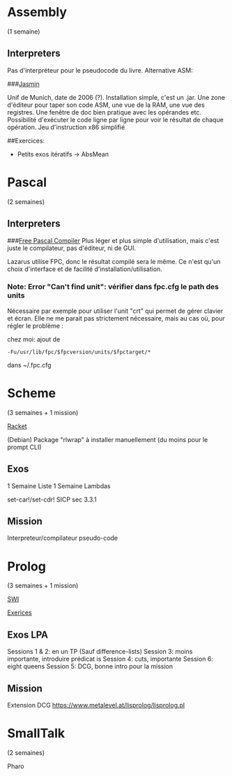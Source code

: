 # Assembly 
(1 semaine)

## Interpreters
Pas d'interpréteur pour le pseudocode du livre. Alternative ASM:

###[Jasmin](http://wwwi10.lrr.in.tum.de/~jasmin/downloads.html)

Unif de Munich, date de 2006 (?). Installation simple, c'est un .jar. Une zone d'éditeur pour taper son code ASM, une vue de la RAM, une vue des registres.
Une fenêtre de doc bien pratique avec les opérandes etc.
Possibilité d'exécuter le code ligne par ligne pour voir le résultat de chaque opération.
Jeu d'instruction x86 simplifié 

##Exercices:

- Petits exos itératifs -> AbsMean


# Pascal
(2 semaines)
    
## Interpreters

###[Free Pascal Compiler](http://www.freepascal.org/)
Plus léger et plus simple d'utilisation, mais c'est juste le compilateur, pas d'éditeur, ni de GUI. 

Lazarus utilise FPC, donc le résultat compilé sera le même. Ce n'est qu'un choix d'interface et de facilité d'installation/utilisation.

### Note: Error "Can't find unit": vérifier dans fpc.cfg le path des units   
Nécessaire par exemple pour utiliser l'unit "crt" qui permet de gérer clavier et écran. 
Elle ne me parait pas strictement nécessaire, mais au cas où, pour régler le problème :

chez moi: ajout de 

	-Fu/usr/lib/fpc/$fpcversion/units/$fpctarget/*

dans ~/.fpc.cfg


# Scheme 
(3 semaines + 1 mission)

[Racket](https://racket-lang.org/)

(Debian) Package "rlwrap" à installer manuellement (du moins pour le prompt CLI)


## Exos

1 Semaine Liste
1 Semaine Lambdas

set-car!/set-cdr!  SICP sec 3.3.1

## Mission

Interpreteur/compilateur pseudo-code 


# Prolog
(3 semaines + 1 mission)

[SWI](http://www.swi-prolog.org/)

[Exerices](https://sites.google.com/site/prologsite/)

## Exos LPA

Sessions 1 & 2: en un TP (Sauf difference-lists)
Session 3: moins importante, introduire prédicat is
Session 4: cuts, importante
Session 6: eight queens
Session 5: DCG, bonne intro pour la mission

## Mission
Extension DCG
https://www.metalevel.at/lisprolog/lisprolog.pl


# SmallTalk
(2 semaines)

Pharo

